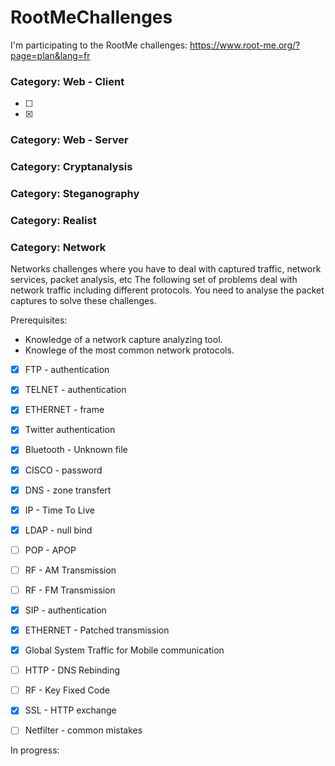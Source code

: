 # RootMeChallenges

I'm participating to the RootMe challenges: https://www.root-me.org/?page=plan&lang=fr


### Category: Web - Client
- [ ] 
- [x] 

### Category: Web - Server

### Category: Cryptanalysis

### Category: Steganography

### Category: Realist

### Category: Network
Networks challenges where you have to deal with captured traffic, network services, packet analysis, etc The following set of problems deal with network traffic including different protocols. You need to analyse the packet captures to solve these challenges.

Prerequisites: 
- Knowledge of a network capture analyzing tool. 
- Knowlege of the most common network protocols.

- [x] FTP - authentication
- [x] TELNET - authentication
- [x] ETHERNET - frame
- [x] Twitter authentication
- [x] Bluetooth - Unknown file
- [x] CISCO - password
- [x] DNS - zone transfert
- [x] IP - Time To Live
- [x] LDAP - null bind
- [ ] POP - APOP
- [ ] RF - AM Transmission
- [ ] RF - FM Transmission
- [x] SIP - authentication
- [x] ETHERNET - Patched transmission
- [x] Global System Traffic for Mobile communication
- [ ] HTTP - DNS Rebinding
- [ ] RF - Key Fixed Code
- [x] SSL - HTTP exchange
- [ ] Netfilter - common mistakes


In progress: 

